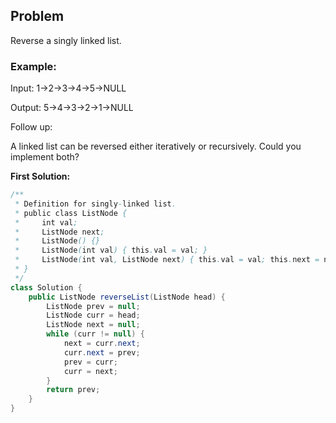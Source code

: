 ## Problem

Reverse a singly linked list.

### Example:

Input: 1->2->3->4->5->NULL

Output: 5->4->3->2->1->NULL

Follow up:

A linked list can be reversed either iteratively or recursively. Could you implement both?

**First Solution:**
```java
/**
 * Definition for singly-linked list.
 * public class ListNode {
 *     int val;
 *     ListNode next;
 *     ListNode() {}
 *     ListNode(int val) { this.val = val; }
 *     ListNode(int val, ListNode next) { this.val = val; this.next = next; }
 * }
 */
class Solution {
    public ListNode reverseList(ListNode head) {
        ListNode prev = null;
        ListNode curr = head;
        ListNode next = null;
        while (curr != null) {
            next = curr.next;
            curr.next = prev;
            prev = curr;
            curr = next;
        }
        return prev;
    }
}
```
